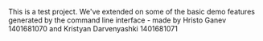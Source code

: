 This is a test project. We've extended on some of the basic demo features generated by the command line interface - made by Hristo Ganev 1401681070 and Kristyan Darvenyashki 1401681071
